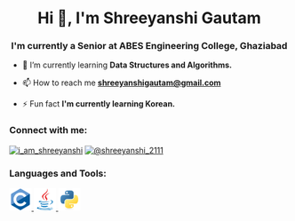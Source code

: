 <h1 align="center">Hi 👋, I'm Shreeyanshi Gautam</h1>
<h3 align="center">I'm currently a Senior at ABES Engineering College, Ghaziabad</h3>

- 🌱 I’m currently learning **Data Structures and Algorithms.**

- 📫 How to reach me **shreeyanshigautam@gmail.com**

- ⚡ Fun fact **I'm currently learning Korean.**

<h3 align="left">Connect with me:</h3>
<p align="left">
<a href="https://instagram.com/i_am_shreeyanshi" target="blank"><img align="center" src="https://raw.githubusercontent.com/rahuldkjain/github-profile-readme-generator/master/src/images/icons/Social/instagram.svg" alt="i_am_shreeyanshi" height="30" width="40" /></a>
<a href="https://www.hackerrank.com/@shreeyanshi_2111" target="blank"><img align="center" src="https://raw.githubusercontent.com/rahuldkjain/github-profile-readme-generator/master/src/images/icons/Social/hackerrank.svg" alt="@shreeyanshi_2111" height="30" width="40" /></a>
</p>

<h3 align="left">Languages and Tools:</h3>
<p align="left"> <a href="https://www.cprogramming.com/" target="_blank"> <img src="https://raw.githubusercontent.com/devicons/devicon/master/icons/c/c-original.svg" alt="c" width="40" height="40"/> </a> <a href="https://www.java.com" target="_blank"> <img src="https://raw.githubusercontent.com/devicons/devicon/master/icons/java/java-original.svg" alt="java" width="40" height="40"/> </a> <a href="https://www.python.org" target="_blank"> <img src="https://raw.githubusercontent.com/devicons/devicon/master/icons/python/python-original.svg" alt="python" width="40" height="40"/> </a> </p>

